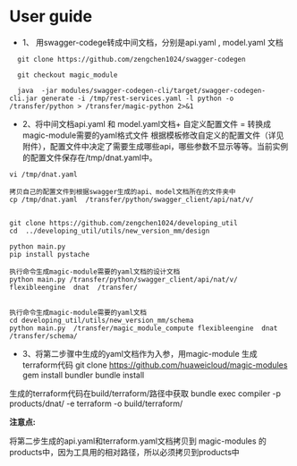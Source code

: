 # User guide

* 1、	用swagger-codege转成中间文档，分别是api.yaml ,  model.yaml 文档

```
  git clone https://github.com/zengchen1024/swagger-codegen

  git checkout magic_module

  java  -jar modules/swagger-codegen-cli/target/swagger-codegen-cli.jar generate -i /tmp/rest-services.yaml -l python -o /transfer/python > /transfer/magic-python 2>&1
```


* 2、将中间文档api.yaml  和  model.yaml文档+ 自定义配置文件 = 转换成magic-module需要的yaml格式文件
根据模板修改自定义的配置文件（详见附件），配置文件中决定了需要生成哪些api，哪些参数不显示等等。当前实例的配置文件保存在/tmp/dnat.yaml中。

``` 
vi /tmp/dnat.yaml

拷贝自己的配置文件到根据swagger生成的api、model文档所在的文件夹中
cp /tmp/dnat.yaml  /transfer/python/swagger_client/api/nat/v/


git clone https://github.com/zengchen1024/developing_util
cd  ../developing_util/utils/new_version_mm/design

python main.py
pip install pystache

执行命令生成magic-module需要的yaml文档的设计文档
python main.py /transfer/python/swagger_client/api/nat/v/ flexibleengine  dnat  /transfer/


执行命令生成magic-module需要的yaml文档
cd developing_util/utils/new_version_mm/schema
python main.py  /transfer/magic_module_compute flexibleengine  dnat  /transfer/schema/

```

* 3、将第二步骤中生成的yaml文档作为入参，用magic-module 生成terraform代码
git clone https://github.com/huaweicloud/magic-modules
gem install bundler
bundle install

生成的terraform代码在build/terraform/路径中获取
bundle exec compiler -p products/dnat/ -e terraform -o build/terraform/

**注意点:**

  将第二步生成的api.yaml和terraform.yaml文档拷贝到 magic-modules 的products中，因为工具用的相对路径，所以必须拷贝到products中
